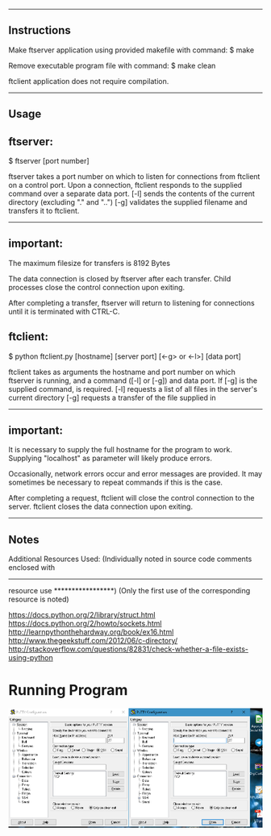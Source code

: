 -------------
Instructions
-------------
Make ftserver application using provided makefile
with command:
  $ make

Remove executable program file with command:
  $ make clean

ftclient application does not require compilation.

-------------
Usage
-------------

ftserver:
---------
  $ ftserver [port number]

ftserver takes a port number on which to listen for connections from
ftclient on a control port.
Upon a connection, ftclient responds to the supplied command over a separate
data port.
[-l] sends the contents of the current directory (excluding "." and "..")
[-g] validates the supplied filename and transfers it to ftclient.

-----------
important:
-----------
The maximum filesize for transfers is 8192 Bytes

The data connection is closed by ftserver after each transfer.
Child processes close the control connection upon exiting.

After completing a transfer, ftserver will
return to listening for connections until it is terminated with CTRL-C.

ftclient:
----------
  $ python ftclient.py [hostname] [server port] [<-g> or <-l>] [data port] <filename>

ftclient takes as arguments the hostname and port number on which
ftserver is running, and a command ([-l] or [-g]) and data port.  If [-g] is
the supplied command, <filename> is required.
[-l] requests a list of all files in the server's current directory
[-g] requests a transfer of the file supplied in <filename>

-----------
important:
-----------
It is necessary to supply the full hostname for the program to work.
Supplying "localhost" as parameter will likely produce errors.

Occasionally, network errors occur and error messages are provided.
It may sometimes be necessary to repeat commands if this is the case.

After completing a request, ftclient will close the control
connection to the server.
ftclient closes the data connection upon exiting.

------------
Notes
------------
Additional Resources Used:
(Individually noted in source code comments enclosed with
*****************
  resource use
*****************)
(Only the first use of the corresponding resource is noted)

https://docs.python.org/2/library/struct.html
https://docs.python.org/2/howto/sockets.html
http://learnpythonthehardway.org/book/ex16.html
http://www.thegeekstuff.com/2012/06/c-directory/
http://stackoverflow.com/questions/82831/check-whether-a-file-exists-using-python


# Running Program

![Alt text](img/Capture1.PNG?raw=true "Titl")

